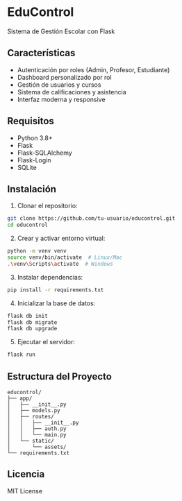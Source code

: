 # EduControl

Sistema de Gestión Escolar con Flask

## Características

- Autenticación por roles (Admin, Profesor, Estudiante)
- Dashboard personalizado por rol
- Gestión de usuarios y cursos
- Sistema de calificaciones y asistencia
- Interfaz moderna y responsive

## Requisitos

- Python 3.8+
- Flask
- Flask-SQLAlchemy
- Flask-Login
- SQLite

## Instalación

1. Clonar el repositorio:
```bash
git clone https://github.com/tu-usuario/educontrol.git
cd educontrol
```

2. Crear y activar entorno virtual:
```bash
python -m venv venv
source venv/bin/activate  # Linux/Mac
.\venv\Scripts\activate  # Windows
```

3. Instalar dependencias:
```bash
pip install -r requirements.txt
```

4. Inicializar la base de datos:
```bash
flask db init
flask db migrate
flask db upgrade
```

5. Ejecutar el servidor:
```bash
flask run
```

## Estructura del Proyecto

```
educontrol/
├── app/
│   ├── __init__.py
│   ├── models.py
│   ├── routes/
│   │   ├── __init__.py
│   │   ├── auth.py
│   │   └── main.py
│   └── static/
│       └── assets/
└── requirements.txt
```

## Licencia

MIT License
